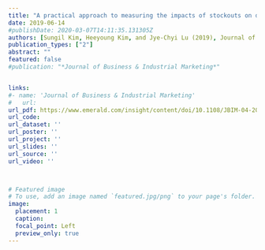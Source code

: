 ```yaml
---
title: "A practical approach to measuring the impacts of stockouts on demand"
date: 2019-06-14
#publishDate: 2020-03-07T14:11:35.131305Z
authors: [Sungil Kim, Heeyoung Kim, and Jye-Chyi Lu (2019), Journal of Business & Industrial Marketing]
publication_types: ["2"]
abstract: ""
featured: false
#publication: "*Journal of Business & Industrial Marketing*"


links: 
#- name: 'Journal of Business & Industrial Marketing'
#   url: 
url_pdf: https://www.emerald.com/insight/content/doi/10.1108/JBIM-04-2018-0126/full/html
url_code: 
url_dataset: ''
url_poster: ''
url_project: ''
url_slides: ''
url_source: ''
url_video: ''



# Featured image
# To use, add an image named `featured.jpg/png` to your page's folder. 
image:
  placement: 1
  caption: 
  focal_point: Left
  preview_only: true
---
```




